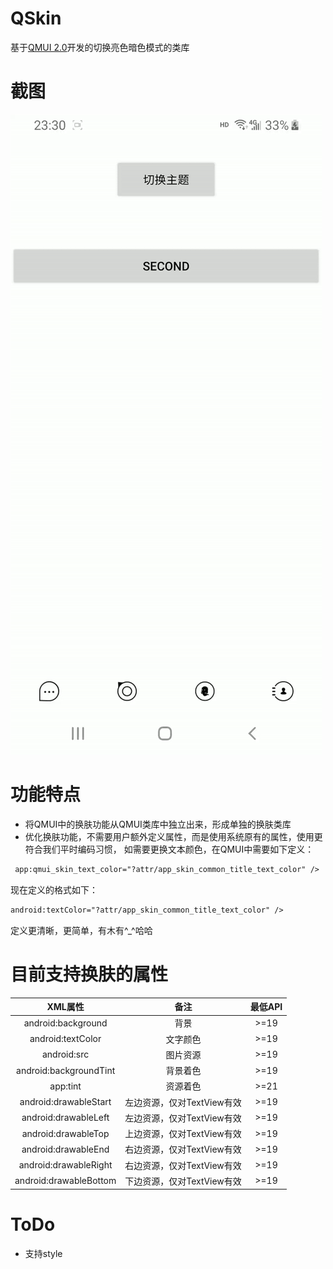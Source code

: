 # QSkin
基于[QMUI 2.0](https://github.com/Tencent/QMUI_Android)开发的切换亮色暗色模式的类库

# 截图
![image](https://github.com/kongpf8848/QSkin/blob/master/demo.gif)

# 功能特点
- 将QMUI中的换肤功能从QMUI类库中独立出来，形成单独的换肤类库
- 优化换肤功能，不需要用户额外定义属性，而是使用系统原有的属性，使用更符合我们平时编码习惯，
  如需要更换文本颜色，在QMUI中需要如下定义：
 ```xml
  app:qmui_skin_text_color="?attr/app_skin_common_title_text_color" />
 ```
  现在定义的格式如下：
  ```xml
  android:textColor="?attr/app_skin_common_title_text_color" />
  ```
   定义更清晰，更简单，有木有^_^哈哈
   
# 目前支持换肤的属性
|XML属性|备注|最低API
|:---:|:---:|:---:|
|android:background|背景 |>=19|
|android:textColor|文字颜色|>=19|
|android:src|图片资源 |>=19|
|android:backgroundTint|背景着色 |>=19|
|app:tint|资源着色 |>=21|
|android:drawableStart|左边资源，仅对TextView有效|>=19|
|android:drawableLeft|左边资源，仅对TextView有效|>=19|
|android:drawableTop|上边资源，仅对TextView有效|>=19|
|android:drawableEnd|右边资源，仅对TextView有效|>=19|
|android:drawableRight|右边资源，仅对TextView有效|>=19|
|android:drawableBottom|下边资源，仅对TextView有效|>=19|

# ToDo
* 支持style

